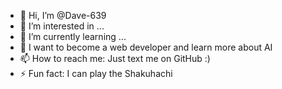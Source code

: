 - 👋 Hi, I’m @Dave-639
- 👀 I’m interested in ...
- 🌱 I’m currently learning ...
- 💞️ I want to become a web developer and learn more about AI
- 📫 How to reach me: Just text me on GitHub :)
- ⚡ Fun fact: I can play the Shakuhachi 

<!---
Dave-639/Dave-639 is a ✨ special ✨ repository because its `README.md` (this file) appears on your GitHub profile.
You can click the Preview link to take a look at your changes.
--->
